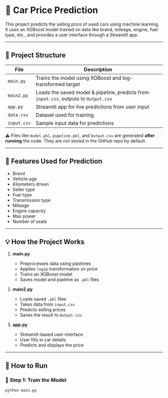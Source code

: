 # 🚗 Car Price Prediction

This project predicts the selling price of used cars using machine learning. It uses an XGBoost model trained on data like brand, mileage, engine, fuel type, etc., and provides a user interface through a Streamlit app.

---

## 📁 Project Structure

| File       | Description                                                                 |
|------------|-----------------------------------------------------------------------------|
| `main.py`  | Trains the model using XGBoost and log-transformed target                  |
| `main2.py` | Loads the saved model & pipeline, predicts from `input.csv`, outputs to `Output.csv` |
| `app.py`   | Streamlit app for live predictions from user input                         |
| `data.csv` | Dataset used for training                                                  |
| `input.csv`| Sample input data for predictions                                          |

⚠️ Files like `model.pkl`, `pipeline.pkl`, and `Output.csv` are generated **after running** the code. They are not stored in the GitHub repo by default.

---

## 🧠 Features Used for Prediction

- Brand  
- Vehicle age  
- Kilometers driven  
- Seller type  
- Fuel type  
- Transmission type  
- Mileage  
- Engine capacity  
- Max power  
- Number of seats  

---

## 💡 How the Project Works

1. **main.py**
   - Preprocesses data using pipelines
   - Applies `log1p` transformation on price
   - Trains an XGBoost model
   - Saves model and pipeline as `.pkl` files

2. **main2.py**
   - Loads saved `.pkl` files
   - Takes data from `input.csv`
   - Predicts selling prices
   - Saves the result to `Output.csv`

3. **app.py**
   - Streamlit-based user interface
   - User fills in car details
   - Predicts and displays the price

---

## 🚀 How to Run

### 🔹 Step 1: Train the Model

```bash
python main.py
